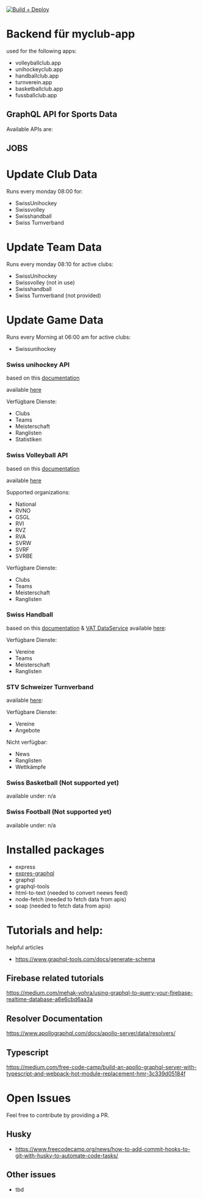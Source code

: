[![Build + Deploy](https://github.com/myclubapp/backend/actions/workflows/main.yml/badge.svg)](https://github.com/myclubapp/backend/actions/workflows/main.yml)

# Backend für myclub-app

used for the following apps: 
- volleyballclub.app
- unihockeyclub.app  
- handballclub.app  
- turnverein.app
- basketballclub.app  
- fussballclub.app  


## GraphQL API for Sports Data
Available APIs are: 


## JOBS

# Update Club Data
Runs every monday 08:00 for: 
- SwissUnihockey
- Swissvolley
- Swisshandball
- Swiss Turnverband

# Update Team Data
Runs every monday 08:10 for active clubs: 
- SwissUnihockey
- Swissvolley (not in use)
- Swisshandball
- Swiss Turnverband (not provided)

# Update Game Data
Runs every Morning at 06:00 am for active clubs:
- Swissunihockey

### Swiss unihockey API
based on this [documentation](https://api-v2.swissunihockey.ch/api/doc/table/overview)

available [here](https://europe-west6-myclubmanagement.cloudfunctions.net/api/swissunihockey)

Verfügbare Dienste: 
- Clubs
- Teams
- Meisterschaft
- Ranglisten
- Statistiken

### Swiss Volleyball API
based on this [documentation](https://myvolley.volleyball.ch/SwissVolley.wsdl)

available [here](https://europe-west6-myclubmanagement.cloudfunctions.net/api/swissvolley)

Supported organizations:
- National
- RVNO
- GSGL
- RVI
- RVZ
- RVA
- SVRW
- SVRF
- SVRBE

Verfügbare Dienste: 
- Clubs
- Teams
- Meisterschaft
- Ranglisten


### Swiss Handball
based on this [documentation](https://www.handball.ch/media/1845/vat-anleitung-dataservice_de.pdf) & [VAT DataService](https://www.api.handballwelt.ch/dokumentation/VAT-Anleitung_DataService_de.pdf) 
available [here](https://europe-west6-myclubmanagement.cloudfunctions.net/api/swisshandball): 

Verfügbare Dienste: 
- Vereine
- Teams
- Meisterschaft
- Ranglisten

### STV Schweizer Turnverband
available [here](https://europe-west6-myclubmanagement.cloudfunctions.net/api/swissturnverband): 

Verfügbare Dienste: 
- Vereine
- Angebote

Nicht verfügbar: 
- News
- Ranglisten
- Wettkämpfe

### Swiss Basketball (Not supported yet)
available under: 
n/a

### Swiss Football (Not supported yet)
available under: 
n/a

# Installed packages
- express
- [expres-graphql](https://www.npmjs.com/package/express-graphql)
- graphql
- graphql-tools
- html-to-text (needed to convert neews feed)
- node-fetch (needed to fetch data from apis)
- soap (needed to fetch data from apis)

# Tutorials and help:

helpful articles
- https://www.graphql-tools.com/docs/generate-schema

## Firebase related tutorials
https://medium.com/mehak-vohra/using-graphql-to-query-your-firebase-realtime-database-a6e6cbd6aa3a

## Resolver Documentation
https://www.apollographql.com/docs/apollo-server/data/resolvers/

## Typescript
https://medium.com/free-code-camp/build-an-apollo-graphql-server-with-typescript-and-webpack-hot-module-replacement-hmr-3c339d05184f

# Open Issues
Feel free to contribute by providing a PR. 

## Husky
- https://www.freecodecamp.org/news/how-to-add-commit-hooks-to-git-with-husky-to-automate-code-tasks/

## Other issues
- tbd